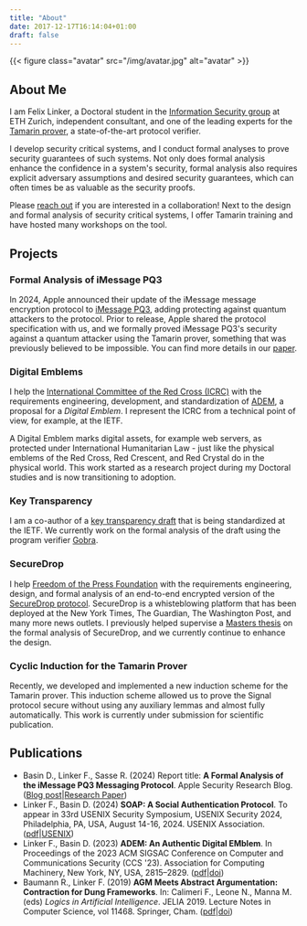 ```yaml
---
title: "About"
date: 2017-12-17T16:14:04+01:00
draft: false
---
```


{{< figure class="avatar" src="/img/avatar.jpg" alt="avatar" >}}

## About Me

I am Felix Linker, a Doctoral student in the [Information Security group](https://infsec.ethz.ch/) at ETH Zurich, independent consultant, and one of the leading experts for the [Tamarin prover](https://tamarin-prover.com/), a state-of-the-art protocol verifier.

I develop security critical systems, and I conduct formal analyses to prove security guarantees of such systems.
Not only does formal analysis enhance the confidence in a system's security, formal analysis also requires explicit adversary assumptions and desired security guarantees, which can often times be as valuable as the security proofs.

Please [reach out](/contact) if you are interested in a collaboration!
Next to the design and formal analysis of security critical systems, I offer Tamarin training and have hosted many workshops on the tool.

## Projects

### Formal Analysis of iMessage PQ3

In 2024, Apple announced their update of the iMessage message encryption protocol to [iMessage PQ3](https://security.apple.com/blog/imessage-pq3/), adding protecting against quantum attackers to the protocol.
Prior to release, Apple shared the protocol specification with us, and we formally proved iMessage PQ3's security against a quantum attacker using the Tamarin prover, something that was previously believed to be impossible.
You can find more details in our [paper](https://eprint.iacr.org/2024/1395).

### Digital Emblems

I help the [International Committee of the Red Cross (ICRC)](https://www.icrc.org/en) with the requirements engineering, development, and standardization of [ADEM](https://cyber-trust.org/projects/internet-arch/adem/), a proposal for a *Digital Emblem*.
I represent the ICRC from a technical point of view, for example, at the IETF.

A Digital Emblem marks digital assets, for example web servers, as protected under International Humanitarian Law - just like the physical emblems of the Red Cross, Red Crescent, and Red Crystal do in the physical world.
This work started as a research project during my Doctoral studies and is now transitioning to adoption.

### Key Transparency

I am a co-author of a [key transparency draft](https://datatracker.ietf.org/doc/draft-ietf-keytrans-protocol/) that is being standardized at the IETF.
We currently work on the formal analysis of the draft using the program verifier [Gobra](https://github.com/viperproject/gobra).

### SecureDrop

I help [Freedom of the Press Foundation](https://freedom.press/) with the requirements engineering, design, and formal analysis of an end-to-end encrypted version of the [SecureDrop protocol](https://github.com/freedomofpress/securedrop).
SecureDrop is a whisteblowing platform that has been deployed at the New York Times, The Guardian, The Washington Post, and many more news outlets.
I previously helped supervise a [Masters thesis](https://www.research-collection.ethz.ch/handle/20.500.11850/718325) on the formal analysis of SecureDrop, and we currently continue to enhance the design.

### Cyclic Induction for the Tamarin Prover

Recently, we developed and implemented a new induction scheme for the Tamarin prover.
This induction scheme allowed us to prove the Signal protocol secure without using any auxiliary lemmas and almost fully automatically.
This work is currently under submission for scientific publication.

## Publications

* Basin D., Linker F., Sasse R. (2024) Report title: **A Formal Analysis of the iMessage PQ3 Messaging Protocol**. Apple Security Research Blog. ([Blog post](https://security.apple.com/blog/imessage-pq3/)|[Research Paper](https://eprint.iacr.org/2024/1395))
* Linker F., Basin D. (2024) **SOAP: A Social Authentication Protocol**. To appear in 33rd USENIX Security Symposium, USENIX Security 2024, Philadelphia, PA, USA, August 14-16, 2024. USENIX Association. ([pdf](https://www.usenix.org/system/files/sec24summer-prepub-1083-linker.pdf)|[USENIX](https://www.usenix.org/conference/usenixsecurity24/presentation/linker))
* Linker F., Basin D. (2023) **ADEM: An Authentic Digital EMblem**. In Proceedings of the 2023 ACM SIGSAC Conference on Computer and Communications Security (CCS '23). Association for Computing Machinery, New York, NY, USA, 2815–2829. ([pdf](/doc/adem.pdf)|[doi](https://doi.org/10.1145/3576915.3616578))
* Baumann R., Linker F. (2019) **AGM Meets Abstract Argumentation: Contraction for Dung Frameworks**. In: Calimeri F., Leone N., Manna M. (eds) *Logics in Artificial Intelligence*. JELIA 2019. Lecture Notes in Computer Science, vol 11468. Springer, Cham. ([pdf](https://www.researchgate.net/profile/Ringo-Baumann/publication/332211310_AGM_Meets_Abstract_Argumentation_Contraction_for_Dung_Frameworks/links/5ca658184585157bd322dbfd/AGM-Meets-Abstract-Argumentation-Contraction-for-Dung-Frameworks.pdf)|[doi](https://doi.org/10.1007/978-3-030-19570-0_3))
